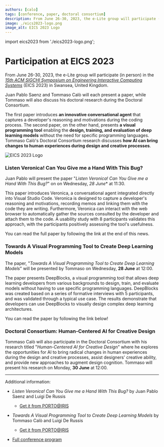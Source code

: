 ```yaml
---
authors: [calo]
tags: [conference, paper, doctoral consortium]
description: From June 26-30, 2023, the e-Lite group will participate (in person) in the ACM SIGCHI Symposium on Engineering Interactive Computing Systems (EICS 2023) in Swansea, United Kingdom. Juan Pablo and Tommaso will each present a paper, while Tommaso will also take part in the Doctoral Consortium.
image: ./eics2023-logo.png
image_alt: EICS 2023 Logo
---
```

import eics2023 from './eics2023-logo.png';

# Participation at EICS 2023 

From June 26-30, 2023, the e-Lite group will participate (in person) in the [_15th ACM SIGCHI Symposium on Engineering Interactive Computing Systems_](https://eics.acm.org/2023/index.php) (EICS 2023) in Swansea, United Kingdom.

Juan Pablo Saenz and Tommaso Calò will each present a paper, while Tommaso will also discuss his doctoral research during the Doctoral Consortium.

The first paper introduces **an innovative conversational agent** that captures a developer's reasoning and motivations during the coding process. The second paper, on the other hand, presents **a visual programming tool** enabling the **design, training, and evaluation of deep learning models** without the need for specific programming languages. Tommaso Calò's Doctoral Consortium research discusses **how AI can bring changes to human experiences during design and creative processes**.

<p className="text--center"><img src={eics2023} alt="EICS 2023 Logo"></img></p>

<!-- truncate -->

### Listen Veronica! Can You Give me a Hand With This Bug?

Juan Pablo will present the paper "_Listen Veronica! Can You Give me a Hand With This Bug?_" on on Wednesday, *28 June** at 11:30.

This paper introduces Veronica, a conversational agent integrated directly into Visual Studio Code. Veronica is designed to capture a developer's reasoning and motivations, recording memos and linking them with the code they are writing. Furthermore, Veronica can interact with the web browser to automatically gather the sources consulted by the developer and attach them to the code. A usability study with 8 participants validates this approach, with the participants positively assessing the tool's usefulness.

You can read the full paper by following the link at the end of this news.

### Towards A Visual Programming Tool to Create Deep Learning Models
The paper, "_Towards A Visual Programming Tool to Create Deep Learning Models_" will be presented by Tommaso on Wednesday, **28 June** at 12:00.

The paper presents DeepBlocks, a visual programming tool that allows deep learning developers from various backgrounds to design, train, and evaluate models without having to use specific programming languages. DeepBlocks was created based on a series of formative interviews with 5 participants, and was validated through a typical use case. The results demonstrate that developers can use DeepBlocks to visually design complex deep learning architectures.

You can read the paper by following the link below!

### Doctoral Consortium: Human-Centered AI for Creative Design
Tommaso Calò will also participate in the Doctoral Consortium with his research titled "_Human-Centered AI for Creative Design_" where he explores the opportunities for AI to bring radical changes in human experiences during the design and creative processes, assist designers' creative ability, and provide new approaches to augment design cognition. Tommaso will present his research on Monday, **30 June** at 12:00.

---

Additional information:

* _Listen Veronica! Can You Give me a Hand With This Bug?_ by Juan Pablo Saenz and Luigi De Russis
  * [Get it from PORTO@IRIS](https://hdl.handle.net/11583/2978306)
* _Towards A Visual Programming Tool to Create Deep Learning Models_ by Tommaso Calò and Luigi De Russis
  * [Get it from PORTO@IRIS](https://hdl.handle.net/11583/2978363)
  
* [Full conference program](https://eics.acm.org/2023/programme.php)




